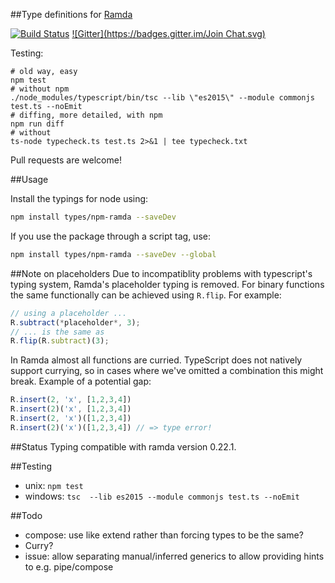 ##Type definitions for [Ramda](https://github.com/ramda/ramda)

[![Build Status](https://travis-ci.org/types/npm-ramda.svg?branch=master)](https://travis-ci.org/types/npm-ramda)
[![Gitter](https://badges.gitter.im/Join Chat.svg)](https://gitter.im/donnut/typescript-ramda?utm_source=badge&utm_medium=badge&utm_campaign=pr-badge&utm_content=badge)

Testing:
```
# old way, easy
npm test
# without npm
./node_modules/typescript/bin/tsc --lib \"es2015\" --module commonjs test.ts --noEmit
# diffing, more detailed, with npm
npm run diff
# without
ts-node typecheck.ts test.ts 2>&1 | tee typecheck.txt
```

Pull requests are welcome!

##Usage

Install the typings for node using:
```bash
npm install types/npm-ramda --saveDev
```
If you use the package through a script tag, use:
```bash
npm install types/npm-ramda --saveDev --global
```

##Note on placeholders
Due to incompatiblity problems with typescript's typing system, Ramda's placeholder
typing is removed. For binary functions the same functionally can be achieved using
`R.flip`. For example:

```typescript
// using a placeholder ...
R.subtract(*placeholder*, 3);
// ... is the same as
R.flip(R.subtract)(3);
```

In Ramda almost all functions are curried. TypeScript does not natively support
currying, so in cases where we've omitted a combination this might break.
Example of a potential gap:
```typescript
R.insert(2, 'x', [1,2,3,4])
R.insert(2)('x', [1,2,3,4])
R.insert(2, 'x')([1,2,3,4])
R.insert(2)('x')([1,2,3,4]) // => type error!
```

##Status
Typing compatible with ramda version 0.22.1.

##Testing
- unix: `npm test`
- windows: `tsc  --lib es2015 --module commonjs test.ts --noEmit`

##Todo
- compose: use like extend rather than forcing types to be the same?
- Curry<Fn>?
- issue: allow separating manual/inferred generics to allow providing hints to e.g. pipe/compose
